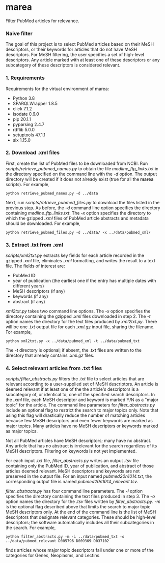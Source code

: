 # marea
Filter PubMed articles for relevance.

### Naive filter
The goal of this project is to select PubMed articles based on their MeSH descriptors, or their keywords for articles
that do not have MeSH descriptors. For MeSH filtering, the user specifies a set of high-level descriptors. Any article
marked with at least one of these descriptors or any subcategory of these descriptors is considered relevant.

### 1. Requirements
Requirements for the virtual environment of marea:

* Python 3.8
* SPARQLWrapper 1.8.5
* click 7.1.2
* isodate 0.6.0
* pip 20.1.1
* pyparsing 2.4.7
* rdflib 5.0.0
* setuptools 47.1.1
* six 1.15.0

### 2. Download .xml files
First, create the list of PubMed files to be downloaded from NCBI. Run _scripts/retrieve_pubmed_names.py_
to obtain the file _medline_ftp_links.txt_ in the directory specified on the command line with the _-d_ option.
The output directory will be created if it does not already exist (true for all the __marea__ scripts). For example,

`python retrieve_pubmed_names.py -d ../data`

Next, run _scripts/retrieve_pubmed_files.py_ to download the files listed in the previous step. As before,
the _-d_ command line option specifies the directory containing _medline_ftp_links.txt_. The _-x_ option specifies
the directory to which the gzipped _.xml_ files of PubMed article abstracts and metadata should be downloaded.
For example,

`python retrieve_pubmed_files.py -d ../data/ -x ../data/pubmed_xml/`

### 3. Extract .txt from .xml
_scripts/xml2txt.py_ extracts key fields for each article recorded in the gzipped _.xml_ file, eliminates _.xml_ 
formatting, and writes the result to a text file. The fields of interest are:

* PubMed ID
* year of publication (the earliest one if the entry has multiple dates with different years)
* MeSH descriptors (if any)
* keywords (if any)
* abstract (if any)

_xml2txt.py_ takes two command line options. The _-x_ option specifies the directory containing the
gzipped _.xml_ files downloaded in step 2. The _-t_ option names the directory for the text files produced by 
_xml2txt.py_. There will be one _.txt_ output file for each _.xml.gz_ input file, sharing the filename.
For example,
 
`python xml2txt.py -x ../data/pubmed_xml -t ../data/pubmed_txt`

The _-t_ directory is optional; if absent, the _.txt_ files are written to the directory that already contains
_.xml.gz_ files.

### 4. Select relevant articles from .txt files

_scripts/filter_abstracts.py_ filters the _.txt_ file to select articles that are relevant according to
a user-supplied set of MeSH descriptors. An article is deemed relevant if at least one of the the article's
descriptors is a subcategory of, or identical to, one of the specified search descriptors. In the _.xml_ file,
each MeSH descriptor and keyword is marked Y/N as a "major topic" for the article. The command line parameters for 
_filter_abstracts.py_ include an optional flag to restrict the search to major topics only. Note that using this
flag will drastically reduce the number of matching articles because few MeSH descriptors and even fewer keywords
are marked as major topics. Many articles have no MeSH descriptors or keywords marked as major topics.

Not all PubMed articles have MeSH descriptors; many have no abstract. Any article that has no abstract is irrelevant
for the search regardless of its MeSH descriptors. Filtering on keywords is not yet implemented.

For each input _.txt_ file, _filter_abstracts.py_ writes an output _.tsv_ file containing only the PubMed ID,
year of publication, and abstract of those articles deemed relevant. MeSH descriptors and keywords are not preserved
in the output file. For an input named _pubmed20n1014.txt_, the corresponding output file is named
_pubmed20n1014_relevant.tsv_.

_filter_abstracts.py_ has four command line parameters. The _-i_ option specifies the directory containing the
text files produced in step 3. The _-o_ option names the directory for the _.tsv_ files written by 
_filter_abstracts.py_. _-m_ is the optional flag described above that limits the search to major topic MeSH
descriptors only. At the end of the command line is the list of MeSH descriptors that designate relevant
categories. These should be high-level descriptors; the software automatically includes all their subcategories in
the search. For example,

`python filter_abstracts.py -m -i ../data/pubmed_txt -o ../data/pubmed_relevant D005796 D009369 D037102`

finds articles whose major topic descriptors fall under one or more of the categories for Genes, Neoplasms,
 and Lectins.
 